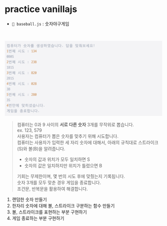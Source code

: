 # practice vanillajs

- `📁 baseball.js` : 숫자야구게임

<br/>

![alt text](baseball.png)
  <br/>

  > 컴퓨터는 0과 9 사이의 **서로 다른 숫자** 3개를 무작위로 뽑습니다. 
  > <br/>
  > ex. 123, 579
  > <br/>
  > 사용자는 컴퓨터가 뽑은 숫자를 맞추기 위해 시도합니다.
  > <br/>
  > 컴퓨터는 사용자가 입력한 세 자리 숫자에 대해서, 아래의 규칙대로 스트라이크(S)와 볼(B)을 알려줍니다.
  > <br/>
  >
  > - 숫자의 값과 위치가 모두 일치하면 S
  > - 숫자의 값은 일치하지만 위치가 틀렸으면 B
  >   <br/>
  >
  > 기회는 무제한이며, 몇 번의 시도 후에 맞췄는지 기록됩니다.
  > <br/>
  > 숫자 3개를 모두 맞춘 경우 게임을 종료합니다.
  > <br/>
  > 조건문, 반복문을 활용하여 해결합니다.
  > <br/>
  
  1. 랜덤한 숫자 만들기
  2. 한자리 숫자에 대해 볼, 스트라이크 구분하는 함수 만들기
  3. 볼, 스트라이크를 표현하는 부분 구현하기
  4. 게임 종료하는 부분 구현하기